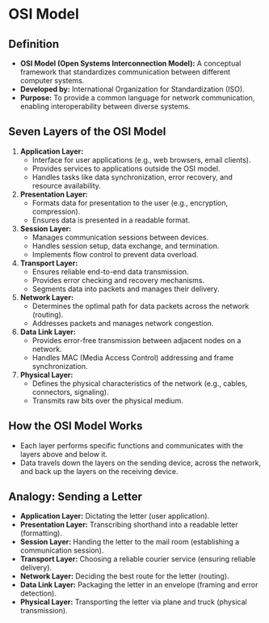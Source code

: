 # OSI Model

## Definition

* **OSI Model (Open Systems Interconnection Model):** A conceptual framework that standardizes communication between different computer systems.
* **Developed by:** International Organization for Standardization (ISO).
* **Purpose:** To provide a common language for network communication, enabling interoperability between diverse systems.

## Seven Layers of the OSI Model

1. **Application Layer:**
    * Interface for user applications (e.g., web browsers, email clients).
    * Provides services to applications outside the OSI model.
    * Handles tasks like data synchronization, error recovery, and resource availability.
2. **Presentation Layer:**
    * Formats data for presentation to the user (e.g., encryption, compression).
    * Ensures data is presented in a readable format.
3. **Session Layer:**
    * Manages communication sessions between devices.
    * Handles session setup, data exchange, and termination.
    * Implements flow control to prevent data overload.
4. **Transport Layer:**
    * Ensures reliable end-to-end data transmission.
    * Provides error checking and recovery mechanisms.
    * Segments data into packets and manages their delivery.
5. **Network Layer:**
    * Determines the optimal path for data packets across the network (routing).
    * Addresses packets and manages network congestion.
6. **Data Link Layer:**
    * Provides error-free transmission between adjacent nodes on a network.
    * Handles MAC (Media Access Control) addressing and frame synchronization.
7. **Physical Layer:**
    * Defines the physical characteristics of the network (e.g., cables, connectors, signaling).
    * Transmits raw bits over the physical medium.

## How the OSI Model Works

* Each layer performs specific functions and communicates with the layers above and below it.
* Data travels down the layers on the sending device, across the network, and back up the layers on the receiving device.

## Analogy: Sending a Letter

* **Application Layer:**  Dictating the letter (user application).
* **Presentation Layer:** Transcribing shorthand into a readable letter (formatting).
* **Session Layer:**  Handing the letter to the mail room (establishing a communication session).
* **Transport Layer:** Choosing a reliable courier service (ensuring reliable delivery).
* **Network Layer:** Deciding the best route for the letter (routing).
* **Data Link Layer:**  Packaging the letter in an envelope (framing and error detection).
* **Physical Layer:** Transporting the letter via plane and truck (physical transmission).
